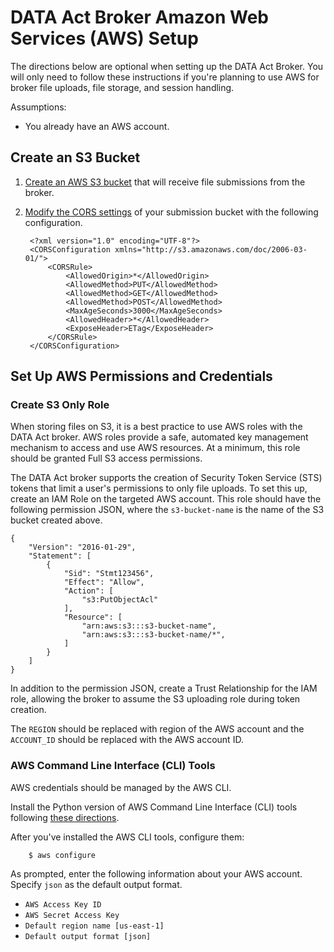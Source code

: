 # DATA Act Broker Amazon Web Services (AWS) Setup

The directions below are optional when setting up the DATA Act Broker. You will only need to follow these instructions if you're planning to use AWS for broker file uploads, file storage, and session handling.

Assumptions:

* You already have an AWS account.

## Create an S3 Bucket

1. [Create an AWS S3 bucket](http://docs.aws.amazon.com/AmazonS3/latest/gsg/CreatingABucket.html "Create a bucket") that will receive file submissions from the broker.

2. [Modify the CORS settings](http://docs.aws.amazon.com/AmazonS3/latest/dev/cors.html#how-do-i-enable-cors) of your submission bucket with the following configuration.


        <?xml version="1.0" encoding="UTF-8"?>
        <CORSConfiguration xmlns="http://s3.amazonaws.com/doc/2006-03-01/">
            <CORSRule>
                <AllowedOrigin>*</AllowedOrigin>
                <AllowedMethod>PUT</AllowedMethod>
                <AllowedMethod>GET</AllowedMethod>
                <AllowedMethod>POST</AllowedMethod>
                <MaxAgeSeconds>3000</MaxAgeSeconds>
                <AllowedHeader>*</AllowedHeader>
                <ExposeHeader>ETag</ExposeHeader>
            </CORSRule>
        </CORSConfiguration>


## Set Up AWS Permissions and Credentials

### Create S3 Only Role

When storing files on S3, it is a best practice to use AWS roles with the DATA Act broker. AWS roles provide a safe, automated key management mechanism to access and use AWS resources. At a minimum, this role should be granted Full S3 access permissions.

The DATA Act broker supports the creation of Security Token Service (STS) tokens that limit a user's permissions to only file uploads. To set this up, create an IAM Role on the targeted AWS account. This role should have the following permission JSON, where the `s3-bucket-name` is the name of the S3 bucket created above.

    {
        "Version": "2016-01-29",
        "Statement": [
            {
                "Sid": "Stmt123456",
                "Effect": "Allow",
                "Action": [
                    "s3:PutObjectAcl"
                ],
                "Resource": [
                    "arn:aws:s3:::s3-bucket-name",
                    "arn:aws:s3:::s3-bucket-name/*",
                ]
            }
        ]
    }

In addition to the permission JSON, create a Trust Relationship for the IAM role, allowing the broker to assume the S3 uploading role during token creation.

The `REGION` should be replaced with region of the AWS account and the `ACCOUNT_ID` should be replaced with the AWS account ID.

### AWS Command Line Interface (CLI) Tools

AWS credentials should be managed by the AWS CLI.

Install the Python version of AWS Command Line Interface (CLI) tools following [these directions](https://docs.aws.amazon.com/cli/latest/userguide/installing.html#install-the-aws-cli-using-pip "install AWS CLI").

After you've installed the AWS CLI tools, configure them:

        $ aws configure

As prompted, enter the following information about your AWS account. Specify `json` as the default output format.

* `AWS Access Key ID`
* `AWS Secret Access Key`
* `Default region name [us-east-1]`
* `Default output format [json]`
